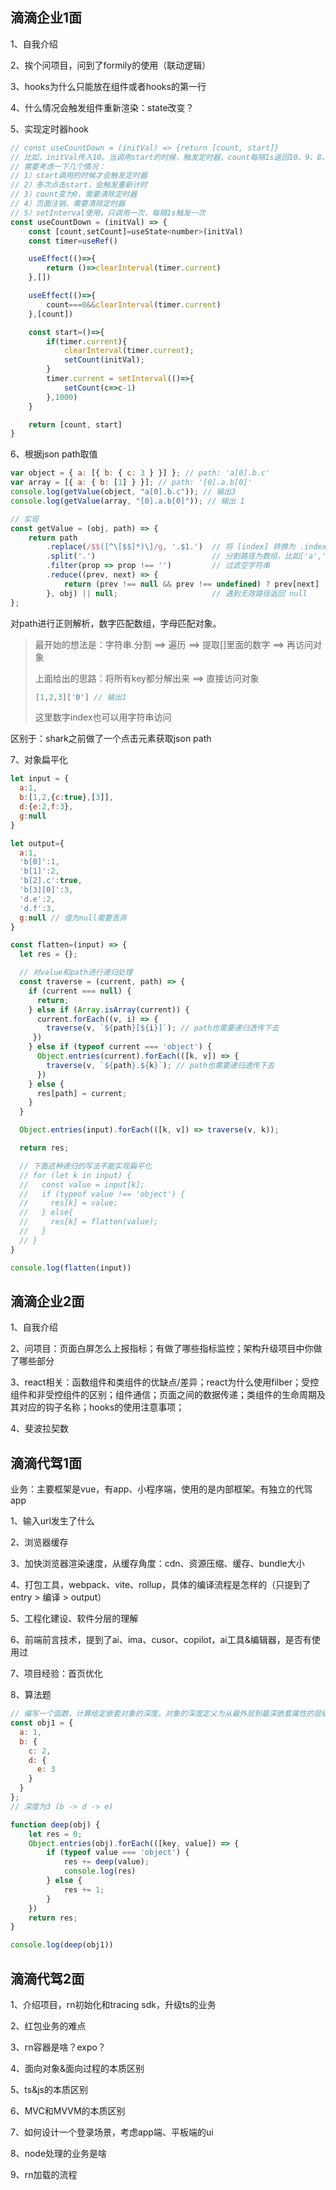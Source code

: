 ## 滴滴企业1面

1、自我介绍

2、挨个问项目，问到了formily的使用（联动逻辑）

3、hooks为什么只能放在组件或者hooks的第一行

4、什么情况会触发组件重新渲染：state改变？

5、实现定时器hook

```js
// const useCountDown = (initVal) => {return [count, start]}
// 比如，initVal传入10。当调用start的时候，触发定时器，count每隔1s返回10、9、8、7...
// 需要考虑一下几个情况：
// 1）start调用的时候才会触发定时器
// 2）多次点击start，会触发重新计时
// 3）count变为0，需要清除定时器
// 4）页面注销，需要清除定时器
// 5）setInterval使用，只调用一次，每隔1s触发一次
const useCountDown = (initVal) => {
    const [count,setCount]=useState<number>(initVal)
    const timer=useRef()

    useEffect(()=>{
        return ()=>clearInterval(timer.current)
    },[])

    useEffect(()=>{
        count===0&&clearInterval(timer.current)
    },[count])

    const start=()=>{
        if(timer.current){
            clearInterval(timer.current);
            setCount(initVal);
        }
        timer.current = setInterval(()=>{
            setCount(c=>c-1)
        },1000)
    }

    return [count, start]
}
```

6、根据json path取值

```js
var object = { a: [{ b: { c: 3 } }] }; // path: 'a[0].b.c'
var array = [{ a: { b: [1] } }]; // path: '[0].a.b[0]'
console.log(getValue(object, "a[0].b.c")); // 输出3
console.log(getValue(array, "[0].a.b[0]")); // 输出 1

// 实现
const getValue = (obj, path) => {
    return path
        .replace(/$$([^\[$$]*)\]/g, '.$1.')  // 将 [index] 转换为 .index.
        .split('.')                          // 分割路径为数组，比如['a','0','b','c']
        .filter(prop => prop !== '')         // 过滤空字符串
        .reduce((prev, next) => {
            return (prev !== null && prev !== undefined) ? prev[next] : null;
        }, obj) || null;                     // 遇到无效路径返回 null
};
```

对path进行正则解析，数字匹配数组，字母匹配对象。

> 最开始的想法是：字符串.分割 ==> 遍历 ==> 提取[]里面的数字 ==> 再访问对象
>
> 上面给出的思路：将所有key都分解出来 ==> 直接访问对象
>
> ```js
> [1,2,3]['0'] // 输出1
> ```
>
> 这里数字index也可以用字符串访问

区别于：shark之前做了一个点击元素获取json path

7、对象扁平化

```js
let input = {
  a:1,
  b:[1,2,{c:true},[3]],
  d:{e:2,f:3},
  g:null
}

let output={
  a:1,
  'b[0]':1,
  'b[1]':2,
  'b[2].c':true,
  'b[3][0]':3,
  'd.e':2,
  'd.f':3,
  g:null // 值为null需要丢弃
}

const flatten=(input) => {
  let res = {};

  // 对value和path进行递归处理
  const traverse = (current, path) => {
    if (current === null) {
      return;
    } else if (Array.isArray(current)) {
      current.forEach((v, i) => {
        traverse(v, `${path}[${i}]`); // path也需要递归透传下去
     })
    } else if (typeof current === 'object') {
      Object.entries(current).forEach(([k, v]) => {
        traverse(v, `${path}.${k}`); // path也需要递归透传下去
      })
    } else {
      res[path] = current;
    }
  }

  Object.entries(input).forEach(([k, v]) => traverse(v, k));

  return res;

  // 下面这种递归的写法不能实现扁平化
  // for (let k in input) {
  //   const value = input[k];
  //   if (typeof value !== 'object') {
  //     res[k] = value;
  //   } else{
  //     res[k] = flatten(value);
  //   }
  // }
}

console.log(flatten(input))
```

## 滴滴企业2面

1、自我介绍

2、问项目：页面白屏怎么上报指标；有做了哪些指标监控；架构升级项目中你做了哪些部分

3、react相关：函数组件和类组件的优缺点/差异；react为什么使用filber；受控组件和非受控组件的区别；组件通信；页面之间的数据传递；类组件的生命周期及其对应的钩子名称；hooks的使用注意事项；

4、斐波拉契数

## 滴滴代驾1面

业务：主要框架是vue，有app、小程序端，使用的是内部框架。有独立的代驾app

1、输入url发生了什么

2、浏览器缓存

3、加快浏览器渲染速度，从缓存角度：cdn、资源压缩、缓存、bundle大小

4、打包工具，webpack、vite、rollup，具体的编译流程是怎样的（只提到了entry > 编译 > output）

5、工程化建设、软件分层的理解

6、前端前言技术，提到了ai、ima、cusor、copilot，ai工具&编辑器，是否有使用过

7、项目经验：首页优化

8、算法题

```js
// 编写一个函数，计算给定嵌套对象的深度。对象的深度定义为从最外层到最深嵌套属性的层级数。
const obj1 = {
  a: 1,
  b: {
    c: 2,
    d: {
      e: 3
    }
  }
};
// 深度为3 (b -> d -> e)

function deep(obj) {
    let res = 0;
    Object.entries(obj).forEach(([key, value]) => {
        if (typeof value === 'object') {
            res += deep(value);
            console.log(res)
        } else {
            res += 1;
        }
    })
    return res;
}

console.log(deep(obj1))
```

## 滴滴代驾2面

1、介绍项目，rn初始化和tracing sdk，升级ts的业务

2、红包业务的难点

3、rn容器是啥？expo？

4、面向对象&面向过程的本质区别

5、ts&js的本质区别

6、MVC和MVVM的本质区别

7、如何设计一个登录场景，考虑app端、平板端的ui

8、node处理的业务是啥

9、rn加载的流程
